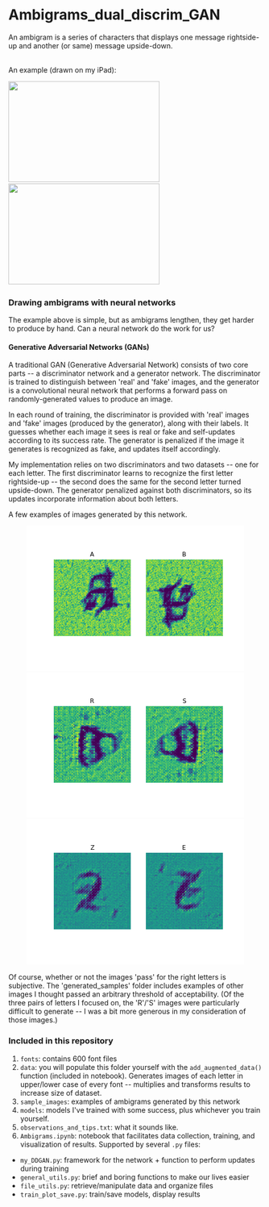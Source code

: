 # Ambigrams_dual_discrim_GAN

An ambigram is a series of characters that displays one message rightside-up and another (or same) message upside-down.<br>

<br>An example (drawn on my iPad):

<img src="https://github.com/jdowner212/Ambigrams_dual_discrim_GAN/blob/main/sample_images/one.png" width="300" height="200" />
<img src="https://github.com/jdowner212/Ambigrams_dual_discrim_GAN/blob/main/sample_images/two.png" width="300" height="200" />


### Drawing ambigrams with neural networks

The example above is simple, but as ambigrams lengthen, they get harder to produce by hand. Can a neural network do the work for us? 

#### Generative Adversarial Networks (GANs)

A traditional GAN (Generative Adversarial Network) consists of two core parts -- a discriminator network and a generator network. The discriminator is trained to distinguish between 'real' and 'fake' images, and the generator is a convolutional neural network that performs a forward pass on randomly-generated values to produce an image.

In each round of training, the discriminator is provided with 'real' images and 'fake' images (produced by the generator), along with their labels. It guesses whether each image it sees is real or fake and self-updates according to its success rate. The generator is penalized if the image it generates is recognized as fake, and updates itself accordingly. 

My implementation relies on two discriminators and two datasets -- one for each letter. The first discriminator learns to recognize the first letter rightside-up -- the second does the same for the second letter turned upside-down. The generator penalized against both discriminators, so its updates incorporate information about both letters.

A few examples of images generated by this network.

  <center><img src="https://github.com/jdowner212/Ambigrams_DDGAN/blob/main/sample_images/AB/AB_10_epoch_20_images_2.png" ></center>
  <center><img src="https://github.com/jdowner212/Ambigrams_DDGAN/blob/main/sample_images/RS/RS_28_epoch_13_images_10.png" ></center>
  <center><img src="https://github.com/jdowner212/Ambigrams_DDGAN/blob/main/sample_images/ZE/ZE_49_epoch_6_images_10.png" ></center></center>
   
Of course, whether or not the images 'pass' for the right letters is subjective. The 'generated_samples' folder includes examples of other images I thought passed an arbitrary threshold of acceptability. (Of the three pairs of letters I focused on, the 'R'/'S' images were particularly difficult to generate -- I was a bit more generous in my consideration of those images.)


### Included in this repository

1. `fonts`: contains 600 font files
2. `data`: you will populate this folder yourself with the `add_augmented_data()` function (included in notebook). Generates images of each letter in upper/lower case of every font -- multiplies and transforms results to increase size of dataset.
3. `sample_images`: examples of ambigrams generated by this network
4. `models`: models I've trained with some success, plus whichever you train yourself.
5. `observations_and_tips.txt`: what it sounds like.
6. `Ambigrams.ipynb`: notebook that facilitates data collection, training, and visualization of results. Supported by several `.py` files:
- `my_DDGAN.py`: framework for the network + function to perform updates during training
- `general_utils.py`: brief and boring functions to make our lives easier
- `file_utils.py`: retrieve/manipulate data and organize files
- `train_plot_save.py`: train/save models, display results
